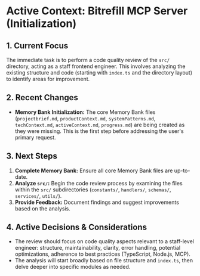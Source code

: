 # Active Context: Bitrefill MCP Server (Initialization)

## 1. Current Focus

The immediate task is to perform a code quality review of the `src/` directory, acting as a staff frontend engineer. This involves analyzing the existing structure and code (starting with `index.ts` and the directory layout) to identify areas for improvement.

## 2. Recent Changes

- **Memory Bank Initialization:** The core Memory Bank files (`projectbrief.md`, `productContext.md`, `systemPatterns.md`, `techContext.md`, `activeContext.md`, `progress.md`) are being created as they were missing. This is the first step before addressing the user's primary request.

## 3. Next Steps

1.  **Complete Memory Bank:** Ensure all core Memory Bank files are up-to-date.
2.  **Analyze `src/`:** Begin the code review process by examining the files within the `src/` subdirectories (`constants/`, `handlers/`, `schemas/`, `services/`, `utils/`).
3.  **Provide Feedback:** Document findings and suggest improvements based on the analysis.

## 4. Active Decisions & Considerations

- The review should focus on code quality aspects relevant to a staff-level engineer: structure, maintainability, clarity, error handling, potential optimizations, adherence to best practices (TypeScript, Node.js, MCP).
- The analysis will start broadly based on file structure and `index.ts`, then delve deeper into specific modules as needed.
